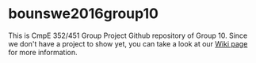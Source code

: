 # bounswe2016group10
This is CmpE 352/451 Group Project Github repository of Group 10. Since we don't have a project to show yet, you can take a look at our [Wiki page](https://github.com/bounswe/bounswe2016group10/wiki) for more information.

